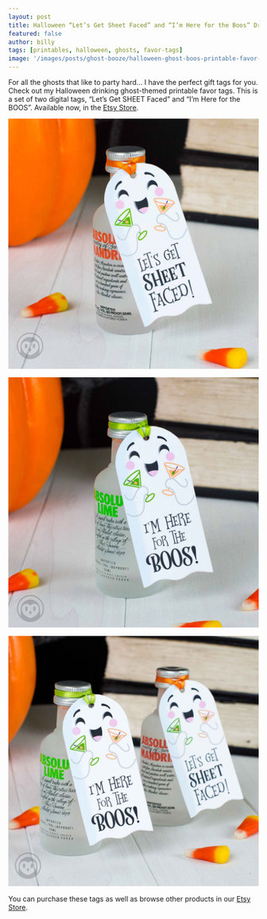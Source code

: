 ```yaml
---
layout: post
title: Halloween “Let’s Get Sheet Faced” and “I’m Here for the Boos” Drinking Ghost Printable Favor Tags
featured: false
author: billy
tags: [printables, halloween, ghosts, favor-tags]
image: '/images/posts/ghost-booze/halloween-ghost-boos-printable-favor-tags-main.jpg'
---
```

<div style="display:none;">
  <img src="/images/posts/ghost-booze/halloween-ghost-boos-printable-favor-tags-pin.jpg" alt="Halloween Let’s Get Sheet Faced Drinking Ghosts Printable Favor Tags">
</div>

For all the ghosts that like to party hard… I have the perfect gift tags for you. Check out my Halloween drinking ghost-themed printable favor tags. This is a set of two digital tags, “Let’s Get SHEET Faced” and “I’m Here for the BOOS”. Available now, in the <a href="https://www.etsy.com/listing/536874084/" target="_blank" alt="Etsy Store">Etsy Store</a>.

![Halloween Let's Get Sheet Faced Ghost Printable Favor Tags](/images/posts/ghost-booze/halloween-ghost-lets-get-sheet-faced-printable-favor-tag.jpg)

![Halloween I’m Here for the Boos Ghost Printable Favor Tags](/images/posts/ghost-booze/halloween-ghost-here-for-the-boos-printable-favor-tag.jpg)

![Halloween Drinking Ghosts Printable Favor Tags](/images/posts/ghost-booze/halloween-ghost-boos-printable-favor-tags.jpg)

You can purchase these tags as well as browse other products in our
<a href="https://www.etsy.com/listing/536874084/" target="_blank" alt="Etsy Store">Etsy Store</a>.
